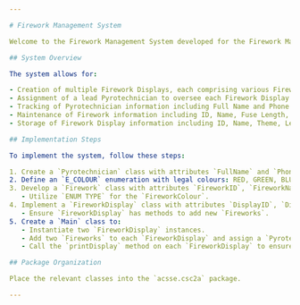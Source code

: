 ```yaml
---

# Firework Management System

Welcome to the Firework Management System developed for the Firework Management Bureau (FMB). This system aims to enhance the coordination and management of spectacular firework displays by organizing Firework Displays and meticulously managing various Fireworks used.

## System Overview

The system allows for:

- Creation of multiple Firework Displays, each comprising various Fireworks.
- Assignment of a lead Pyrotechnician to oversee each Firework Display.
- Tracking of Pyrotechnician information including Full Name and Phone Number.
- Maintenance of Firework information including ID, Name, Fuse Length, and Colour.
- Storage of Firework Display information including ID, Name, Theme, Lead Technician, and Fireworks used.

## Implementation Steps

To implement the system, follow these steps:

1. Create a `Pyrotechnician` class with attributes `FullName` and `PhoneNumber`.
2. Define an `E_COLOUR` enumeration with legal colours: RED, GREEN, BLUE, YELLOW, MAGENTA, WHITE, CYAN.
3. Develop a `Firework` class with attributes `FireworkID`, `FireworkName`, `FuseLength`, and `FireworkColour`.
   - Utilize `ENUM TYPE` for the `FireworkColour`.
4. Implement a `FireworkDisplay` class with attributes `DisplayID`, `DisplayName`, `DisplayTheme`, `LeadTechnician`, and `Fireworks`.
   - Ensure `FireworkDisplay` has methods to add new `Fireworks`.
5. Create a `Main` class to:
   - Instantiate two `FireworkDisplay` instances.
   - Add two `Fireworks` to each `FireworkDisplay` and assign a `Pyrotechnician`.
   - Call the `printDisplay` method on each `FireworkDisplay` to ensure well-formatted output.

## Package Organization

Place the relevant classes into the `acsse.csc2a` package.

---
```

